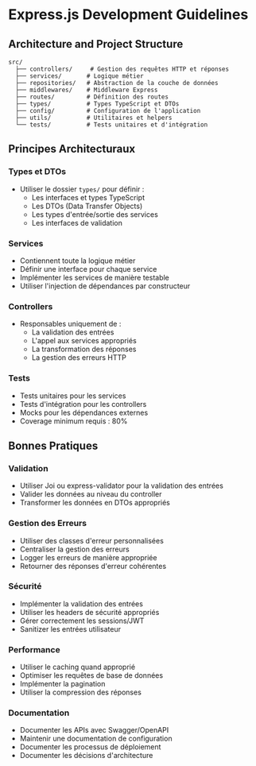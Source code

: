 # Express.js Development Guidelines

## Architecture and Project Structure

```
src/
  ├── controllers/     # Gestion des requêtes HTTP et réponses
  ├── services/       # Logique métier
  ├── repositories/   # Abstraction de la couche de données
  ├── middlewares/    # Middleware Express
  ├── routes/         # Définition des routes
  ├── types/          # Types TypeScript et DTOs
  ├── config/         # Configuration de l'application
  ├── utils/          # Utilitaires et helpers
  └── tests/          # Tests unitaires et d'intégration
```

## Principes Architecturaux

### Types et DTOs
- Utiliser le dossier `types/` pour définir :
  - Les interfaces et types TypeScript
  - Les DTOs (Data Transfer Objects)
  - Les types d'entrée/sortie des services
  - Les interfaces de validation

### Services
- Contiennent toute la logique métier
- Définir une interface pour chaque service
- Implémenter les services de manière testable
- Utiliser l'injection de dépendances par constructeur

### Controllers
- Responsables uniquement de :
  - La validation des entrées
  - L'appel aux services appropriés
  - La transformation des réponses
  - La gestion des erreurs HTTP

### Tests
- Tests unitaires pour les services
- Tests d'intégration pour les controllers
- Mocks pour les dépendances externes
- Coverage minimum requis : 80%

## Bonnes Pratiques

### Validation
- Utiliser Joi ou express-validator pour la validation des entrées
- Valider les données au niveau du controller
- Transformer les données en DTOs appropriés

### Gestion des Erreurs
- Utiliser des classes d'erreur personnalisées
- Centraliser la gestion des erreurs
- Logger les erreurs de manière appropriée
- Retourner des réponses d'erreur cohérentes

### Sécurité
- Implémenter la validation des entrées
- Utiliser les headers de sécurité appropriés
- Gérer correctement les sessions/JWT
- Sanitizer les entrées utilisateur

### Performance
- Utiliser le caching quand approprié
- Optimiser les requêtes de base de données
- Implémenter la pagination
- Utiliser la compression des réponses

### Documentation
- Documenter les APIs avec Swagger/OpenAPI
- Maintenir une documentation de configuration
- Documenter les processus de déploiement
- Documenter les décisions d'architecture